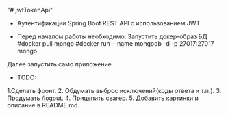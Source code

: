 "# jwtTokenApi" 
* Aутентификации Spring Boot REST API с использованием JWT

* Перед началом работы необходимо:
    Запустить докер-образ БД
    #docker pull mongo
    #docker run --name mongodb -d -p 27017:27017 mongo
 
Далее запустить само приложение

* TODO: 

1.Сделать фронт.
2. Обдумать выброс исключений(коды ответа и т.п.).
3. Продумать /logout.
4. Прицепить свагер.
5. Добавить картинки и описание в README.md.


